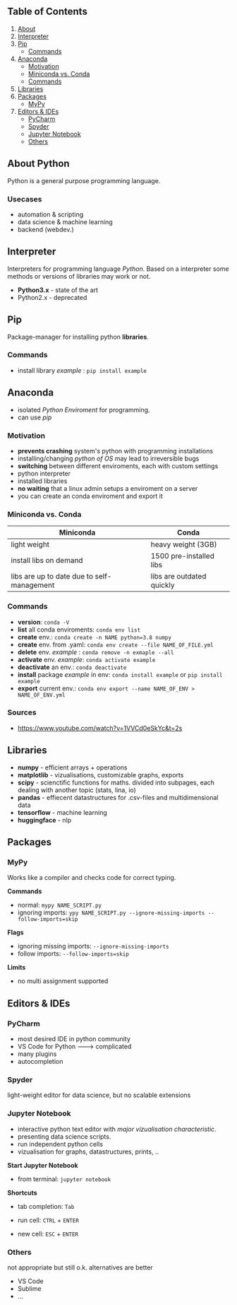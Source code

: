 


## Table of Contents
1. [About](#About)
1. [Interpreter](#Interpreter)
1. [Pip](#Pip)
	- [Commands](#Commands)
1.  [Anaconda](#Anaconda)
	- [Motivation](#Motivation)
	- [Miniconda vs. Conda](#Miniconda_vs._Conda)
	- [Commands](#Commands)
1. [Libraries](#Libraries)
1. [Packages](#Packages)
	- [MyPy](#MyPy)
1. [Editors & IDEs](#Editors_&_IDEs)
	- [PyCharm](#PyCharm)
	- [Spyder](#Spyder)
	- [Jupyter Notebook](#Jupyter_Notebook)
	- [Others](#Others)
  
  
## About Python  
Python is a general purpose programming language. 

### Usecases
- automation & scripting
- data science & machine learning
- backend (webdev.) 


## Interpreter
Interpreters for programming language *Python*.
Based on a interpreter some methods or versions of libraries may work or not.

-  **Python3.x** - state of the art
- Python2.x - deprecated

## Pip
Package-manager for installing python **libraries**.

### Commands
- install library *example* : `pip install example`

## Anaconda
- isolated *Python Enviroment* for programming.
- can use *pip*
 
### Motivation
-  **prevents crashing** system's python with programming installations
- installing/changing *python of OS* may lead to irreversible bugs
-  **switching** between different enviroments, each with custom settings
- python interpreter
- installed libraries
-  **no waiting** that a linux admin setups a enviroment on a server
- you can create an conda enviroment and export it

### Miniconda vs. Conda
| Miniconda | Conda |
|--|--|
| light weight | heavy weight (3GB) |
| install libs on demand| 1500 pre-installed libs|
| libs are up to date due to self-management| libs are outdated quickly|

### Commands
-  **version**: `conda -V`
-  **list** all conda enviroments: `conda env list`
-  **create** env.: `conda create -n NAME python=3.8 numpy`
-  **create** env. from .yaml: `conda env create --file NAME_OF_FILE.yml`
-  **delete** env. *example* : `conda remove -n exmaple --all`
-  **activate** env. *example*: `conda activate example`
-  **deactivate** an env.: `conda deactivate`
-  **install** package *example* in env: `conda install example` or `pip install example`
-  **export** current env.: `conda env export --name NAME_OF_ENV > NAME_OF_ENV.yml`

### Sources
- https://www.youtube.com/watch?v=1VVCd0eSkYc&t=2s
  
## Libraries
- **numpy** - efficient arrays + operations
- **matplotlib** - vizualisations, customizable graphs, exports
- **scipy** - scienctific functions for maths. divided into subpages, each dealing with another topic (stats, lina, io)
- **pandas** - effiecent datastructures for .csv-files and multidimensional data
- **tensorflow** - machine learning
- **huggingface** - nlp 

## Packages
### MyPy
Works like a compiler and checks code for correct typing.

**Commands**
- normal: `mypy NAME_SCRIPT.py`
- ignoring imports: `ypy NAME_SCRIPT.py --ignore-missing-imports --follow-imports=skip`

**Flags**
 - ignoring missing imports: `--ignore-missing-imports`
 - follow imports: `--follow-imports=skip` 
 
 **Limits**
 - no multi assignment supported

## Editors & IDEs

### PyCharm
- most desired IDE in python community
- VS Code for Python
	---> complicated
- many plugins
- autocompletion

  

### Spyder
light-weight editor for data science, but no scalable extensions
  
 
### Jupyter Notebook
- interactive python text editor with *major vizualisation characteristic*.
- presenting data science scripts.
- run independent python cells
- vizualisation for graphs, datastructures, prints, ..

  

**Start Jupyter Notebook**

- from terminal: `jupyter notebook`

  

**Shortcuts**

- tab completion: `Tab`

- run cell: `CTRL` + `ENTER`

- new cell: `ESC` + `ENTER`

  
  
### Others
not appropriate but still o.k. alternatives are better
- VS Code
- Sublime
- ... 
